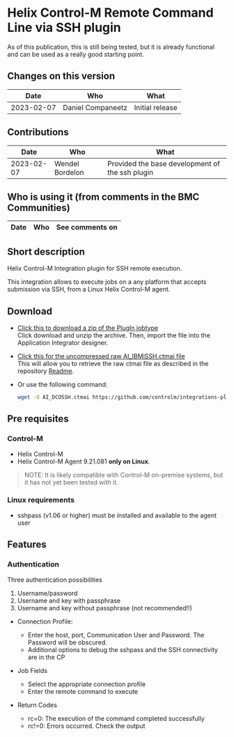 # Helix Control-M Remote Command Line via SSH plugin

As of this publication, this is still being tested, but it is already functional and can be used as a really good starting point.

## Changes on this version

| Date | Who | What |
| - | - | - |
| 2023-02-07 | Daniel Companeetz | Initial release |


## Contributions

| Date | Who | What |
| - | - | - |
| 2023-02-07 | Wendel Bordelon | Provided the base development of the ssh plugin  |

## Who is using it (from comments in the BMC Communities)

| Date | Who | See comments on |
| - | - | - |

## Short description

Helix Control-M Integration plugin for SSH remote execution.

This integration allows to execute jobs on a any platform that accepts submission via SSH, from a Linux Helix Control-M agent.

## Download

* [Click this to download a zip of the PlugIn jobtype](resources/AI_DCOSSH.zip)  
   Click download and unzip the archive. Then, import the file into the Application Integrator designer.
* [Click this for the uncompressed raw AI_IBMiSSH.ctmai file](resources/AI_DCOSSH.ctmai)  
   This will allow you to retrieve the raw ctmai file as described in the repository [Readme](https://github.com/controlm/integrations-plugins-community-solutions#saving-application-integrator-files-for-use).
* Or use the following command:

   ```bash
   wget -O AI_DCOSSH.ctmai https://github.com/controlm/integrations-plugins-community-solutions/raw/master/106-OS-Integrations/Linux%20SSH/resources/AI_DCOSSH.ctmai
   ```

## Pre requisites

### Control-M

* Helix Control-M
* Helix Control-M Agent 9.21.081 **only on Linux**.

> NOTE: It is likely compatible with Control-M on-premise systems, but it has not yet been tested with it.

### Linux requirements

* sshpass (v1.06 or higher) must be installed and available to the agent user

## Features

### Authentication

Three authentication possibilities

1. Username/password
2. Username and key with passphrase
3. Username and key without passphrase (not recommended!!)

* Connection Profile:
  * Enter the host, port, Communication User and Password. The Password will be obscured.
  * Additional options to debug the sshpass and the SSH connectivity are in the CP
* Job Fields
  * Select the appropriate connection profile
  * Enter the remote command to execute
  
* Return Codes
  
  * rc=0:  The execution of the command completed successfully
  * rc!=0: Errors occurred. Check the output

